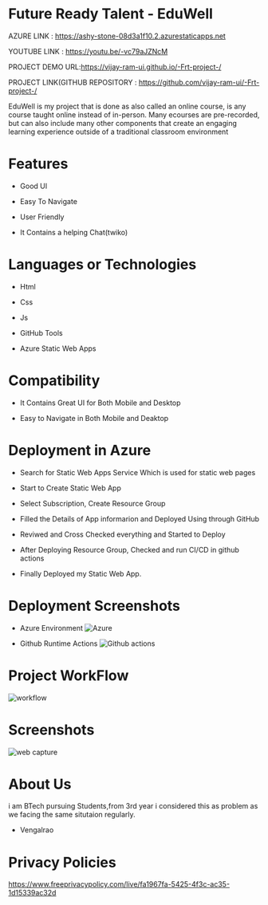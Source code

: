 # Future Ready Talent - EduWell



AZURE LINK : https://ashy-stone-08d3a1f10.2.azurestaticapps.net

YOUTUBE LINK : https://youtu.be/-vc79aJZNcM

PROJECT DEMO URL:https://vijay-ram-ui.github.io/-Frt-project-/

PROJECT LINK(GITHUB REPOSITORY : https://github.com/vijay-ram-ui/-Frt-project-/




EduWell is my project that is done as also called an online course, is any course taught online instead of in-person. Many ecourses are pre-recorded, but can also include many other components that create an engaging learning experience outside of a traditional classroom environment

# Features
-  Good UI

-  Easy To Navigate

-  User Friendly

-  It Contains a helping Chat(twiko)



# Languages or Technologies

-  Html

-  Css

-  Js

-  GitHub Tools

-  Azure Static Web Apps

# Compatibility
 -  It Contains Great UI for Both Mobile and Desktop
 
 -  Easy to Navigate in Both Mobile and Deaktop

# Deployment in Azure

-  Search for Static Web Apps Service Which is used for static web pages

-  Start to Create Static Web App

-  Select Subscription, Create Resource Group 

-  Filled the Details of App informarion and Deployed Using through GitHub

-  Reviwed and Cross Checked everything and Started to Deploy 

-  After Deploying Resource Group, Checked and run CI/CD in github actions 

-  Finally Deployed my Static Web App.

# Deployment  Screenshots

- Azure Environment
![Azure](https://user-images.githubusercontent.com/94039041/203129679-711cef73-ac2b-4781-87b7-af4fd8d49631.png)



- Github Runtime Actions
![Github actions](https://user-images.githubusercontent.com/94039041/203129644-cd8f49ed-2b97-4e61-824a-fa095d750602.png)


# Project WorkFlow
![workflow](https://user-images.githubusercontent.com/94039041/203129557-624eb3f5-cb81-41da-9219-cb5932b20b4c.png)


 
# Screenshots
![web capture](https://user-images.githubusercontent.com/94039041/203128952-0a193527-8f55-4abe-b73f-f2bbe7e1f759.png)



# About Us
i am BTech pursuing Students,from 3rd year i considered this as problem as we facing the same situtaion regularly.

-  Vengalrao


# Privacy Policies 
https://www.freeprivacypolicy.com/live/fa1967fa-5425-4f3c-ac35-1d15339ac32d

